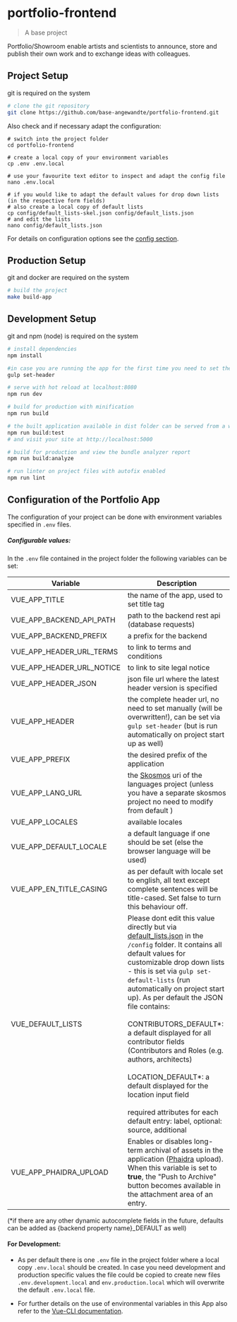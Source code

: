 # portfolio-frontend

> A base project

Portfolio/Showroom enable artists and scientists to announce, store and publish their own work and to exchange ideas with colleagues.

## Project Setup

git is required on the system

``` bash
# clone the git repository
git clone https://github.com/base-angewandte/portfolio-frontend.git

```
Also check and if necessary adapt the configuration:
```shell
# switch into the project folder
cd portfolio-frontend

# create a local copy of your environment variables
cp .env .env.local

# use your favourite text editor to inspect and adapt the config file 
nano .env.local

# if you would like to adapt the default values for drop down lists (in the respective form fields) 
# also create a local copy of default lists
cp config/default_lists-skel.json config/default_lists.json
# and edit the lists
nano config/default_lists.json
```

For details on configuration options see the [config section](#configuration-of-the-portfolio-app).

## Production Setup

git and docker are required on the system

``` bash
# build the project
make build-app

```

## Development Setup

git and npm (node) is required on the system

```bash
# install dependencies
npm install

#in case you are running the app for the first time you need to set the header component url via
gulp set-header

# serve with hot reload at localhost:8080
npm run dev

# build for production with minification
npm run build

# the built application available in dist folder can be served from a webserver or to test (inkl. build), run:
npm run build:test
# and visit your site at http://localhost:5000

# build for production and view the bundle analyzer report
npm run build:analyze

# run linter on project files with autofix enabled
npm run lint

```

## Configuration of the Portfolio App

The configuration of your project can be done with environment variables specified in `.env` files.

##### Configurable values:
In the `.env` file contained in the project folder the following variables can be set:

| Variable              | Description                                                                                                                                                 |
|-----------------------|-------------------------------------------------------------------------------------------------------------------------------------------------------------|
| VUE_APP_TITLE                 | the name of the app, used to set title tag                                                                                                                      |
| VUE_APP_BACKEND_API_PATH      | path to the backend rest api (database requests)                                                                                                    |
| VUE_APP_BACKEND_PREFIX      | a prefix for the backend                                                                                                 |
| VUE_APP_HEADER_URL_TERMS      | to link to terms and conditions                                                                                                                                                |
| VUE_APP_HEADER_URL_NOTICE     | to link to site legal notice                                                                                                                              |
| VUE_APP_HEADER_JSON           | json file url where the latest header version is specified                                                                                                                                  |
| VUE_APP_HEADER                | the complete header url, no need to set manually (will be overwritten!), can be set via `gulp set-header` (but is run automatically on project start up as well)                                                      |
| VUE_APP_PREFIX            | the desired prefix of the application                                                                                                                        |
| VUE_APP_LANG_URL              | the [Skosmos](https://skosmos.org/) uri of the languages project (unless you have a separate skosmos project no need to modify from default )                                                                                                                    |
| VUE_APP_LOCALES               | available locales                                                                                                                                           |
| VUE_APP_DEFAULT_LOCALE        | a default language if one should be set (else the browser language will be used)                                                                            |
| VUE_APP_EN_TITLE_CASING        | as per default with locale set to english, all text except complete sentences will be title-cased. Set false to turn this behaviour off.                                                                            |
| VUE_DEFAULT_LISTS  | Please dont edit this value directly but via [default_lists.json](config/default_lists.json) in the `/config` folder. It contains all default values for customizable drop down lists - this is set via `gulp set-default-lists` (run automatically on project start up). As per default the JSON file contains:<br><br>CONTRIBUTORS_DEFAULT*: a default displayed for all contributor fields (Contributors and Roles (e.g. authors, architects)<br><br>LOCATION_DEFAULT*: a default displayed for the location input field <br><br>required attributes for each default entry: label, optional: source, additional|
| VUE_APP_PHAIDRA_UPLOAD | Enables or disables long-term archival of assets in the application ([Phaidra](https://phaidra.univie.ac.at/) upload). When this variable is set to **true**, the "Push to Archive" button becomes available in the attachment area of an entry. |

(*if there are any other dynamic autocomplete fields in the future, defaults can be added as {backend property name}_DEFAULT as well)



#### For Development:

* As per default there is one `.env` file in the project folder where a local copy `.env.local` should be created.
  In case you need development and production specific values the file could be copied
  to create new files `.env.development.local` and `env.production.local` which will overwrite the default `.env.local` file.
  
* For further details on the use of environmental variables in this App also refer to the  [Vue-CLI documentation](https://cli.vuejs.org/guide/mode-and-env.html#environment-variables).  
  

